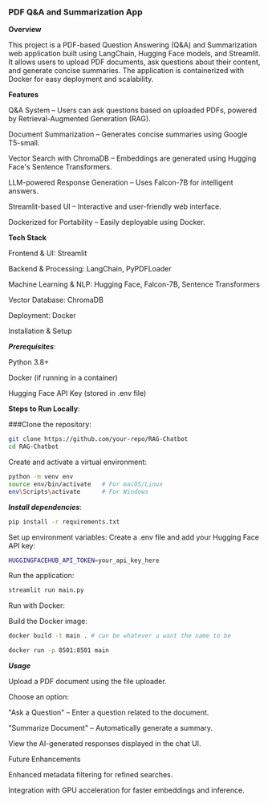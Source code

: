 ### **PDF Q&A and Summarization App**

**Overview**

This project is a PDF-based Question Answering (Q&A) and Summarization web application built using LangChain, Hugging Face models, and Streamlit. It allows users to upload PDF documents, ask questions about their content, and generate concise summaries. The application is containerized with Docker for easy deployment and scalability.

**Features**

Q&A System – Users can ask questions based on uploaded PDFs, powered by Retrieval-Augmented Generation (RAG).

Document Summarization – Generates concise summaries using Google T5-small.

Vector Search with ChromaDB – Embeddings are generated using Hugging Face's Sentence Transformers.

LLM-powered Response Generation – Uses Falcon-7B for intelligent answers.

Streamlit-based UI – Interactive and user-friendly web interface.

Dockerized for Portability – Easily deployable using Docker.

**Tech Stack**

Frontend & UI: Streamlit

Backend & Processing: LangChain, PyPDFLoader

Machine Learning & NLP: Hugging Face, Falcon-7B, Sentence Transformers

Vector Database: ChromaDB

Deployment: Docker

Installation & Setup

***Prerequisites***:

Python 3.8+

Docker (if running in a container)

Hugging Face API Key (stored in .env file)

**Steps to Run Locally**:

###Clone the repository:
```bash
git clone https://github.com/your-repo/RAG-Chatbot
cd RAG-Chatbot
```
Create and activate a virtual environment:
```bash
python -m venv env
source env/bin/activate   # For macOS/Linux
env\Scripts\activate      # For Windows
```

***Install dependencies***:
```bash
pip install -r requirements.txt
```
Set up environment variables:
Create a .env file and add your Hugging Face API key:
```bash
HUGGINGFACEHUB_API_TOKEN=your_api_key_here
```

Run the application:
```bash
streamlit run main.py
```

Run with Docker:

Build the Docker image:
```bash
docker build -t main . # can be whatever u want the name to be 
```
```bash
docker run -p 8501:8501 main
```
***Usage***

Upload a PDF document using the file uploader.

Choose an option:

"Ask a Question" – Enter a question related to the document.

"Summarize Document" – Automatically generate a summary.

View the AI-generated responses displayed in the chat UI.

Future Enhancements

Enhanced metadata filtering for refined searches.

Integration with GPU acceleration for faster embeddings and inference.
